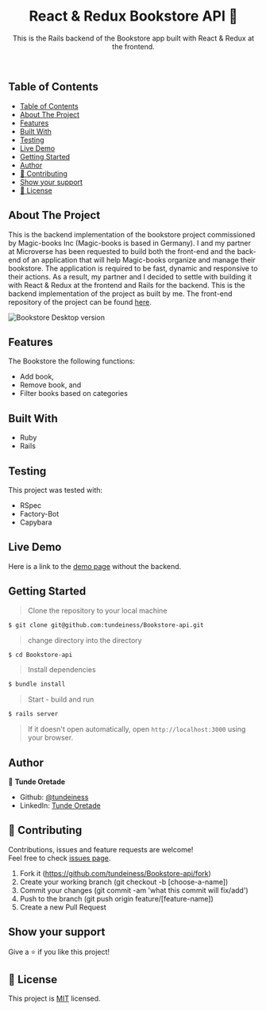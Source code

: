 
<h1 align="center">React & Redux Bookstore API 👋</h1>

<p align="center">This is the Rails backend of the Bookstore app built with React & Redux at the frontend.</p>
<br />

## Table of Contents

- [Table of Contents](#table-of-contents)
- [About The Project](#about-the-project)
- [Features](#features)
- [Built With](#built-with)
- [Testing](#testing)
- [Live Demo](#live-demo)
- [Getting Started](#getting-started)
- [Author](#author)
- [🤝 Contributing](#-contributing)
- [Show your support](#show-your-support)
- [📝 License](#-license)

## About The Project

This is the backend implementation of the bookstore project commissioned by Magic-books
Inc (Magic-books is based in Germany). I and my partner at Microverse has been
requested to build both the front-end and the back-end of an application that
will help Magic-books organize and manage their bookstore. The application is required to be fast,
dynamic and responsive to their actions. As a result, my partner and I decided to settle with
building it with React & Redux at the frontend and Rails for the backend. This
is the backend implementation of the project as built by me. The front-end
repository of the project can be found [here](https://github.com/tundeiness/Bookstore).

![Bookstore Desktop
version](https://user-images.githubusercontent.com/25479050/73641302-1ae94c80-4670-11ea-8933-ab6e6df2bcbc.gif)


## Features

The Bookstore the following functions:

- Add book,
- Remove book, and
- Filter books based on categories


## Built With

* Ruby
* Rails


## Testing

This project was tested with:

* RSpec
* Factory-Bot
* Capybara


## Live Demo

Here is a link to the [demo page](https://react-2020-bookstore.herokuapp.com/)
without the backend.

## Getting Started

> Clone the repository to your local machine

```sh
$ git clone git@github.com:tundeiness/Bookstore-api.git
```


> change directory into the directory

```sh
$ cd Bookstore-api
```

> Install dependencies

```sh
$ bundle install
```

> Start - build and run

```sh
$ rails server
```

> If it doesn't open automatically, open `http://localhost:3000` using your browser.

## Author

👤 **Tunde Oretade**
   - Github: [@tundeiness](https://github.com/tundeiness)
   - LinkedIn: [Tunde Oretade](https://www.linkedin.com/in/tundeoretade/)



## 🤝 Contributing

Contributions, issues and feature requests are welcome!<br />Feel free to check [issues page](https://github.com/tundeiness/Bookstore-api/issues).

1. Fork it (https://github.com/tundeiness/Bookstore-api/fork)
2. Create your working branch (git checkout -b [choose-a-name])
3. Commit your changes (git commit -am 'what this commit will fix/add')
4. Push to the branch (git push origin feature/[feature-name])
5. Create a new Pull Request

## Show your support

Give a ⭐️ if you like this project!

## 📝 License

This project is [MIT](./LICENSE) licensed.
